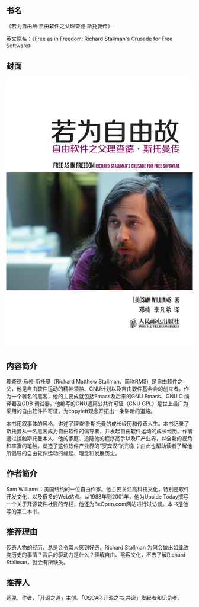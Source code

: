 ##  书名

《若为自由故:自由软件之父理查德·斯托曼传》

英文原名：《Free as in Freedom: Richard Stallman's Crusade for Free Software》

## 封面

![](./face-image/richard-stallman-freedom.jpg)

## 内容简介

理查德·马修·斯托曼（Richard Matthew Stallman，简称RMS）是自由软件之父，他是自由软件运动的精神领袖、GNU计划以及自由软件基金会的创立者。作为一个著名的黑客，他的主要成就包括Emacs及后来的GNU Emacs、GNU C 编译器及GDB 调试器。他编写的GNU通用公共许可证（GNU GPL）是世上最广为采用的自由软件许可证，为copyleft观念开拓出一条崭新的道路。

本书用叙事体的风格，讲述了理查德·斯托曼的成长经历和传奇人生。本书记录了斯托曼从一名黑客成为自由软件的倡导者，并发起自由软件运动的成长经历。作者通过接触斯托曼本人、他的家庭、追随他的程序高手以及IT产业界，以全新的视角和丰富的笔触，塑造了这位软件产业界的“罗宾汉”的形象；由此也帮助读者了解他所倡导的自由软件运动的缘起、理念和发展历史。

## 作者简介

Sam Williams：美国纽约的一位自由作家。他主要关注高科技文化，特别是软件开发文化，以及很多的Web站点。从1988年到2001年，他为Upside Today撰写一个关于开源软件社区的专栏，他还为BeOpen.com网站进行过访谈。本书是他写的第二本书。

## 推荐理由

传奇人物的经历，总是会令常人感到好奇，Richard Stallman 为何会做出如此改变历史的事情？背后的驱动力是什么？理解自由、黑客文化，不去了解Richard Stallman，就会有所缺失。

## 推荐人

[适兕](https://opensourceway.community/all_about_kuosi)，作者，「开源之道」主创。「OSCAR·开源之书·共读」发起者和记录者。